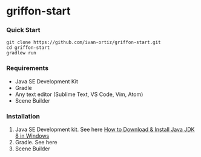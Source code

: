 # griffon-start

### Quick Start
```
git clone https://github.com/ivan-ortiz/griffon-start.git
cd griffon-start
gradlew run
```

### Requirements
* Java SE Development Kit
* Gradle
* Any text editor (Sublime Text, VS Code, Vim, Atom)
* Scene Builder

### Installation
1. Java SE Development kit. See here [How to Download & Install Java JDK 8 in Windows](https://www.guru99.com/install-java.html)
2. Gradle. See here 
3. Scene Builder
